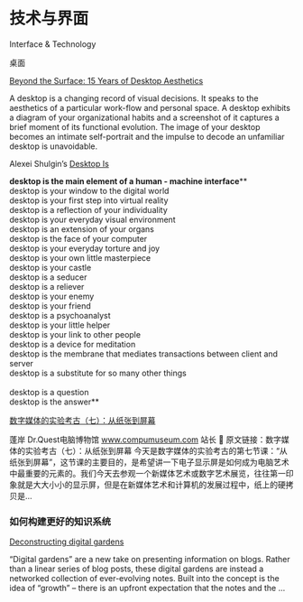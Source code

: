 # 技术与界面
Interface & Technology

桌面

[Beyond the Surface: 15 Years of Desktop Aesthetics](https://rhizome.org/editorial/2012/mar/14/beyond-surface-15-years-desktop-aesthetics/?utm_source=feedburner&utm_medium=feed&utm_campaign=Feed%3A+rhizome-fp+%28Rhizome+%3E+Front+Page%29&utm_content=Google+Reader)

A desktop is a changing record of visual decisions. It speaks to the aesthetics of a particular work-flow and personal space. A desktop exhibits a diagram of your organizational habits and a screenshot of it captures a brief moment of its functional evolution. The image of your desktop becomes an intimate self-portrait and the impulse to decode an unfamiliar desktop is unavoidable.

Alexei Shulgin’s [Desktop Is](http://www.easylife.org/desktop/)

**desktop is the main element of a human - machine interface****\
desktop is your window to the digital world\
desktop is your first step into virtual reality\
desktop is a reflection of your individuality\
desktop is your everyday visual environment\
desktop is an extension of your organs\
desktop is the face of your computer\
desktop is your everyday torture and joy\
desktop is your own little masterpiece\
desktop is your castle\
desktop is a seducer\
desktop is a reliever\
desktop is your enemy\
desktop is your friend\
desktop is a psychoanalyst\
desktop is your little helper\
desktop is your link to other people\
desktop is a device for meditation\
desktop is the membrane that mediates transactions between client and server\
desktop is a substitute for so many other things\
\
desktop is a question\
desktop is the answer**

[数字媒体的实验考古（七）：从纸张到屏幕](https://caa-ins.org/archives/12036)

蓬岸 Dr.Quest电脑博物馆 www.compumuseum.com 站长 🔗 原文链接：数字媒体的实验考古（七）：从纸张到屏幕 今天是数字媒体的实验考古的第七节课：“从纸张到屏幕”，这节课的主要目的，是希望讲一下电子显示屏是如何成为电脑艺术中最重要的元素的。我们今天去参观一个新媒体艺术或数字艺术展览，往往第一印象就是大大小小的显示屏，但是在新媒体艺术和计算机的发展过程中，纸上的硬拷贝是…

### 如何构建更好的知识系统

[Deconstructing digital gardens](https://vivqu.com/blog/2020/10/18/digital-gardens/)

“Digital gardens” are a new take on presenting information on blogs. Rather than a linear series of blog posts, these digital gardens are instead a networked collection of ever-evolving notes. Built into the concept is the idea of “growth” – there is an upfront expectation that the notes and the ...